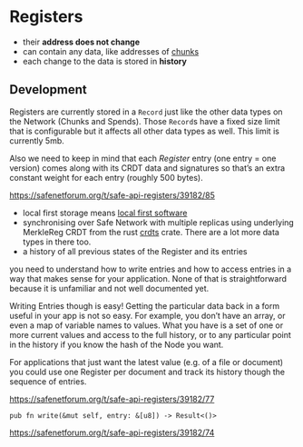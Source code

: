 # Registers

* their **address does not change**
* can contain any data, like addresses of [chunks](chunks.md)
* each change to the data is stored in **history**

## Development

Registers are currently stored in a `Record` just like the other data types on the Network (Chunks and Spends). Those `Record`s have a fixed size limit that is configurable but it affects all other data types as well. This limit is currently 5mb.

Also we need to keep in mind that each *Register* entry (one entry = one version) comes along with its CRDT data and signatures so that’s an extra constant weight for each entry (roughly 500 bytes).

https://safenetforum.org/t/safe-api-registers/39182/85

* local first storage means [local first software](https://www.inkandswitch.com/local-first/)
* synchronising over Safe Network with multiple replicas using underlying MerkleReg CRDT from the rust [crdts](https://crates.io/crates/crdts) crate. There are a lot more data types in there too.
* a history of all previous states of the Register and its entries

you need to understand how to write entries and how to access entries in a way that makes sense for your application. None of that is straightforward because it is unfamiliar and not well documented yet.

Writing Entries though is easy! Getting the particular data back in a form useful in your app is not so easy. For example, you don’t have an array, or even a map of variable names to values. What you have is a set of one or more current values and access to the full history, or to any particular point in the history if you know the hash of the Node you want. 

For applications that just want the latest value (e.g. of a file or document) you could use one Register per document and track its history though the sequence of entries.

https://safenetforum.org/t/safe-api-registers/39182/77

`pub fn write(&mut self, entry: &[u8]) -> Result<()>`

https://safenetforum.org/t/safe-api-registers/39182/74
